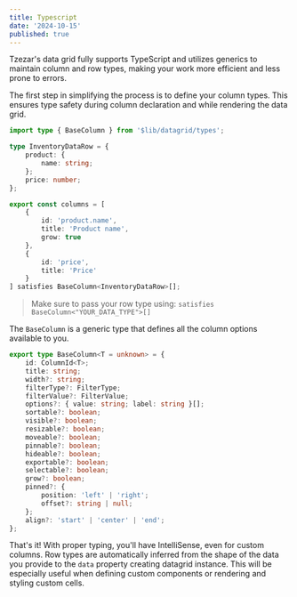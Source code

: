 ```yaml
---
title: Typescript
date: '2024-10-15'
published: true
---
```


Tzezar's data grid fully supports TypeScript and utilizes generics to maintain column and row
types, making your work more efficient and less prone to errors.

The first step in simplifying the process is to define your column types. This ensures type
safety during column declaration and while rendering the data grid.

```ts
import type { BaseColumn } from '$lib/datagrid/types';

type InventoryDataRow = {
	product: {
		name: string;
	};
	price: number;
};

export const columns = [
	{
		id: 'product.name',
		title: 'Product name',
		grow: true
	},
	{
		id: 'price',
		title: 'Price'
	}
] satisfies BaseColumn<InventoryDataRow>[];
```

> Make sure to pass your row type using: `satisfies BaseColumn<"YOUR_DATA_TYPE">[]`

The `BaseColumn` is a generic type that defines all the column options
available to you.

```ts
export type BaseColumn<T = unknown> = {
	id: ColumnId<T>;
	title: string;
	width?: string;
	filterType?: FilterType;
	filterValue?: FilterValue;
	options?: { value: string; label: string }[];
	sortable?: boolean;
	visible?: boolean;
	resizable?: boolean;
	moveable?: boolean;
	pinnable?: boolean;
	hideable?: boolean;
	exportable?: boolean;
	selectable?: boolean;
	grow?: boolean;
	pinned?: {
		position: 'left' | 'right';
		offset?: string | null;
	};
	align?: 'start' | 'center' | 'end';
};
```

That's it! With proper typing, you'll have IntelliSense, even for custom columns. Row types are
automatically inferred from the shape of the data you provide to the `data` property creating
datagrid instance. This will be especially useful when defining custom components or rendering
and styling custom cells.
